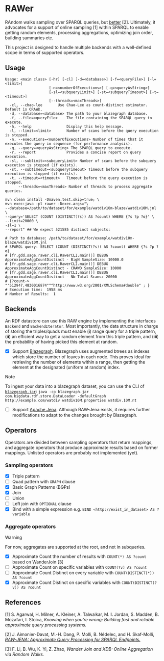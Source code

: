 # RAWer

RAndom walks sampling over SPARQL queries, but
[better](https://github.com/GDD-Nantes/raw-jena) [2]. Ultimately, it
advocates for a support of online sampling [1] within SPARQL to enable
getting random elements, processing aggregations, optimizing join
order, building summaries etc.

This project is designed to handle multiple backends with a
well-defined scope in terms of supported operators.

## Usage

```shell
Usage: <main class> [-hr] [-cl] [-d=<database>] [-f=<queryFile>] [-l=<limit>]
                    [-n=<numberOfExecutions>] [-q=<queryAsString>]
                    [-sl=<subqueryLimit>] [-st=<subqueryTimeout>] [-t=<timeout>]
                    [--threads=<maxThreads>]
  -cl, --chao-lee       Use Chao-Lee as count-distinct estimator. Default is CRAWD.
  -d, --database=<database> The path to your blazegraph database.
  -f, --file=<queryFile>    The file containing the SPARQL query to execute.
  -h, --help                Display this help message.
  -l, --limit=<limit>       Number of scans before the query execution is stopped.
  -n, --executions=<numberOfExecutions> Number of times that it executes the query in sequence (for performance analysis).
  -q, --query=<queryAsString> The SPARQL query to execute.
  -r, --report              Provides a concise report on query execution.
  -sl, --sublimit=<subqueryLimit> Number of scans before the subquery execution is stopped (if exists).
  -st, --subtimeout=<subqueryTimeout> Timeout before the subquery execution is stopped (if exists).
  -t, --timeout=<timeout>   Timeout before the query execution is stopped.
      --threads=<maxThreads> Number of threads to process aggregate queries.
```

```shell
mvn clean install -Dmaven.test.skip=true; \
mvn exec:java -pl rawer -Dexec.args="\
--database=/path/to/dataset/for/example/watdiv10m-blaze/watdiv10M.jnl \
--query='SELECT (COUNT (DISTINCT(?s)) AS ?count) WHERE {?s ?p ?o}' \
--limit=20000 \
-sl=1 \
--report" ## We expect 521585 distinct subjects:

# Path to database: /path/to/dataset/for/example/watdiv10m-blaze/watdiv10M.jnl
# SPARQL query: SELECT (COUNT (DISTINCT(?s)) AS ?count) WHERE {?s ?p ?o}
# [fr.gdd.sage.rawer.cli.RawerCLI.main()] DEBUG ApproximateAggCountDistinct - BigN SampleSize: 10000.0
# [fr.gdd.sage.rawer.cli.RawerCLI.main()] DEBUG ApproximateAggCountDistinct - CRAWD SampleSize: 10000
# [fr.gdd.sage.rawer.cli.RawerCLI.main()] DEBUG ApproximateAggCountDistinct - Nb Total Scans: 20000
# {?count-> ""512947.4830016874"^^http://www.w3.org/2001/XMLSchema#double" ; }
# Execution time:  1958 ms
# Number of Results:  1
```

## Backends

An RDF datastore can use this RAW engine by implementing the
interfaces `Backend` and `BackendIterator`. Most importantly, the data
structure in charge of storing the triples/quads must enable (__i__)
range query for a triple pattern, (__ii__) an efficient way to get a
random element from this triple pattern, and (__iii__) the probability
of having picked this element at random.

- [X] Support [Blazegraph](https://blazegraph.com/). Blazegraph uses
      augmented btrees as indexes which store the number of leaves in
      each node. This proves ideal for retrieving the number of
      elements within a range, then getting the element at the
      designated (uniform at random) index.
      
> [!NOTE]
> To ingest your data into a blazegraph dataset, you can use the CLI
> of [`blazegraph.jar`](https://github.com/blazegraph/database/releases/tag/BLAZEGRAPH_2_1_6_RC):
> `java -cp blazegraph.jar com.bigdata.rdf.store.DataLoader -defaultGraph http://example.com/watdiv watdiv10M.properties watdiv.10M.nt`
      

- [ ] Support [Apache Jena](https://jena.apache.org/). Although
      RAW-Jena exists, it requires further modifications to adapt to
      the changes brought by Blazegraph.


## Operators

Operators are divided between sampling operators that return mappings,
and aggregate operators that produce approximate results based on
former mappings. Unlisted operators are probably not implemented (yet).

### Sampling operators

- [X] Triple pattern
- [ ] Quad pattern with `GRAPH` clause
- [X] Basic Graph Patterns (BGPs)
- [X] Join
- [ ] Union
- [ ] Left join with `OPTIONAL` clause
- [X] Bind with a simple expression e.g. `BIND <http://exist_in_dataset> AS ?variable`

### Aggregate operators

> [!WARNING] 
> For now, aggregates are supported at the root, and not in subqueries.

- [X] Approximate Count the number of results with `COUNT(*) AS ?count` based on WanderJoin [3]
- [ ] Approximate Count on specific variables with `COUNT(?v) AS ?count`
- [ ] Approximate Count Distinct on every variable with `COUNT(DISTINCT(*)) AS ?count`
- [X] Approximate Count Distinct on specific variables with `COUNT(DISTINCT(?v)) AS ?count`

## References


[1] S. Agarwal, H. Milner, A. Kleiner, A. Talwalkar, M. I. Jordan,
S. Madden, B. Mozafari, I. Stoica, <i>Knowing when you’re wrong:
Building fast and reliable approximate query processing systems.</i>

[2] J. Aimonier-Davat, M.-H. Dang, P. Molli, B. Nédelec, and
H. Skaf-Molli, <i>[RAW-JENA: Approximate Query Processing for SPARQL
Endpoints.](https://hal.science/hal-04250060v1/file/paper.pdf)</i>

[3] F. Li, B. Wu, K. Yi, Z. Zhao, <i>Wander Join and XDB: Online
Aggregation via Random Walks.</i>
